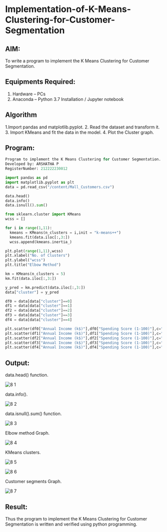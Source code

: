 # Implementation-of-K-Means-Clustering-for-Customer-Segmentation

## AIM:
To write a program to implement the K Means Clustering for Customer Segmentation.

## Equipments Required:
1. Hardware – PCs
2. Anaconda – Python 3.7 Installation / Jupyter notebook

## Algorithm
1.Import pandas and matplotlib.pyplot.
2. Read the dataset and transform it.
3. Import KMeans and fit the data in the model.
4. Plot the Cluster graph.

## Program:
```py
Program to implement the K Means Clustering for Customer Segmentation.
Developed by: ARSHATHA P
RegisterNumber: 212222230012
```
```py
import pandas as pd
import matplotlib.pyplot as plt
data = pd.read_csv("/content/Mall_Customers.csv")

data.head()
data.info()
data.isnull().sum()

from sklearn.cluster import KMeans
wcss = []

for i in range(1,11):
  kmeans = KMeans(n_clusters = i,init = "k-means++")
  kmeans.fit(data.iloc[:,3:])
  wcss.append(kmeans.inertia_)

plt.plot(range(1,11),wcss)
plt.xlabel("No. of Clusters")
plt.ylabel("wcss")
plt.title("Elbow Method")

km = KMeans(n_clusters = 5)
km.fit(data.iloc[:,3:])

y_pred = km.predict(data.iloc[:,3:])
data["cluster"] = y_pred

df0 = data[data["cluster"]==0]
df1 = data[data["cluster"]==1]
df2 = data[data["cluster"]==2]
df3 = data[data["cluster"]==3]
df4 = data[data["cluster"]==4]

plt.scatter(df0["Annual Income (k$)"],df0["Spending Score (1-100)"],c="red",label="cluster0")
plt.scatter(df1["Annual Income (k$)"],df1["Spending Score (1-100)"],c="black",label="cluster1")
plt.scatter(df2["Annual Income (k$)"],df2["Spending Score (1-100)"],c="blue",label="cluster2")
plt.scatter(df3["Annual Income (k$)"],df3["Spending Score (1-100)"],c="olive",label="cluster3")
plt.scatter(df4["Annual Income (k$)"],df4["Spending Score (1-100)"],c="orange",label="cluster4")
```
## Output:
data.head() function.

![8 1](https://github.com/arshatha-palanivel/Implementation-of-K-Means-Clustering-for-Customer-Segmentation/assets/118682484/c76d439d-39ec-47b7-a097-24268892073d)

data.info().

![8 2](https://github.com/arshatha-palanivel/Implementation-of-K-Means-Clustering-for-Customer-Segmentation/assets/118682484/7b29f223-e32b-4af2-9543-93469a69cb64)

data.isnull().sum() function.

![8 3](https://github.com/arshatha-palanivel/Implementation-of-K-Means-Clustering-for-Customer-Segmentation/assets/118682484/b653b060-d0b5-4e5c-b697-7fcbb1fc7914)

Elbow method Graph.

![8 4](https://github.com/arshatha-palanivel/Implementation-of-K-Means-Clustering-for-Customer-Segmentation/assets/118682484/3f3dbff1-2f6c-4f9d-9017-f833887aeccf)

KMeans clusters.

![8 5](https://github.com/arshatha-palanivel/Implementation-of-K-Means-Clustering-for-Customer-Segmentation/assets/118682484/a7fd7b54-d1b6-4a68-b912-5c7257349b4f)

![8 6](https://github.com/arshatha-palanivel/Implementation-of-K-Means-Clustering-for-Customer-Segmentation/assets/118682484/a46e6b46-6e2c-4af8-8399-6b49742f9dc3)

Customer segments Graph.

![8 7](https://github.com/arshatha-palanivel/Implementation-of-K-Means-Clustering-for-Customer-Segmentation/assets/118682484/c2c91dd6-506d-4fc5-b75e-92e37828fc61)


## Result:
Thus the program to implement the K Means Clustering for Customer Segmentation is written and verified using python programming.
